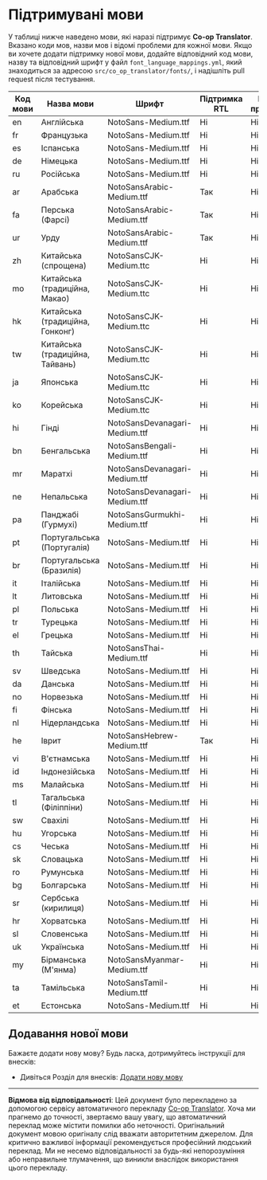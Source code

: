 <!--
CO_OP_TRANSLATOR_METADATA:
{
  "original_hash": "badae5ee6451cc1a6e367cfe5ba92efa",
  "translation_date": "2025-10-15T04:16:48+00:00",
  "source_file": "getting_started/supported-languages.md",
  "language_code": "uk"
}
-->
# Підтримувані мови

У таблиці нижче наведено мови, які наразі підтримує **Co-op Translator**. Вказано коди мов, назви мов і відомі проблеми для кожної мови. Якщо ви хочете додати підтримку нової мови, додайте відповідний код мови, назву та відповідний шрифт у файл `font_language_mappings.yml`, який знаходиться за адресою `src/co_op_translator/fonts/`, і надішліть pull request після тестування.

| Код мови      | Назва мови                  | Шрифт                              | Підтримка RTL | Відомі проблеми |
|---------------|-----------------------------|-------------------------------------|---------------|-----------------|
| en            | Англійська                  | NotoSans-Medium.ttf                 | Ні            | Ні              |
| fr            | Французька                  | NotoSans-Medium.ttf                 | Ні            | Ні              |
| es            | Іспанська                   | NotoSans-Medium.ttf                 | Ні            | Ні              |
| de            | Німецька                    | NotoSans-Medium.ttf                 | Ні            | Ні              |
| ru            | Російська                   | NotoSans-Medium.ttf                 | Ні            | Ні              |
| ar            | Арабська                    | NotoSansArabic-Medium.ttf           | Так           | Ні              |
| fa            | Перська (Фарсі)             | NotoSansArabic-Medium.ttf           | Так           | Ні              |
| ur            | Урду                        | NotoSansArabic-Medium.ttf           | Так           | Ні              |
| zh            | Китайська (спрощена)        | NotoSansCJK-Medium.ttc              | Ні            | Ні              |
| mo            | Китайська (традиційна, Макао) | NotoSansCJK-Medium.ttc            | Ні            | Ні              |
| hk            | Китайська (традиційна, Гонконг) | NotoSansCJK-Medium.ttc           | Ні            | Ні              |
| tw            | Китайська (традиційна, Тайвань) | NotoSansCJK-Medium.ttc           | Ні            | Ні              |
| ja            | Японська                    | NotoSansCJK-Medium.ttc              | Ні            | Ні              |
| ko            | Корейська                   | NotoSansCJK-Medium.ttc              | Ні            | Ні              |
| hi            | Гінді                       | NotoSansDevanagari-Medium.ttf       | Ні            | Ні              |
| bn            | Бенгальська                 | NotoSansBengali-Medium.ttf          | Ні            | Ні              |
| mr            | Маратхі                     | NotoSansDevanagari-Medium.ttf       | Ні            | Ні              |
| ne            | Непальська                  | NotoSansDevanagari-Medium.ttf       | Ні            | Ні              |
| pa            | Панджабі (Гурмухі)          | NotoSansGurmukhi-Medium.ttf         | Ні            | Ні              |
| pt            | Португальська (Португалія)  | NotoSans-Medium.ttf                 | Ні            | Ні              |
| br            | Португальська (Бразилія)    | NotoSans-Medium.ttf                 | Ні            | Ні              |
| it            | Італійська                  | NotoSans-Medium.ttf                 | Ні            | Ні              |
| lt            | Литовська                   | NotoSans-Medium.ttf                 | Ні            | Ні              |
| pl            | Польська                    | NotoSans-Medium.ttf                 | Ні            | Ні              |
| tr            | Турецька                    | NotoSans-Medium.ttf                 | Ні            | Ні              |
| el            | Грецька                     | NotoSans-Medium.ttf                 | Ні            | Ні              |
| th            | Тайська                     | NotoSansThai-Medium.ttf             | Ні            | Ні              |
| sv            | Шведська                    | NotoSans-Medium.ttf                 | Ні            | Ні              |
| da            | Данська                     | NotoSans-Medium.ttf                 | Ні            | Ні              |
| no            | Норвезька                   | NotoSans-Medium.ttf                 | Ні            | Ні              |
| fi            | Фінська                     | NotoSans-Medium.ttf                 | Ні            | Ні              |
| nl            | Нідерландська               | NotoSans-Medium.ttf                 | Ні            | Ні              |
| he            | Іврит                       | NotoSansHebrew-Medium.ttf           | Так           | Ні              |
| vi            | В'єтнамська                 | NotoSans-Medium.ttf                 | Ні            | Ні              |
| id            | Індонезійська               | NotoSans-Medium.ttf                 | Ні            | Ні              |
| ms            | Малайська                   | NotoSans-Medium.ttf                 | Ні            | Ні              |
| tl            | Тагальська (Філіппіни)      | NotoSans-Medium.ttf                 | Ні            | Ні              |
| sw            | Свахілі                     | NotoSans-Medium.ttf                 | Ні            | Ні              |
| hu            | Угорська                    | NotoSans-Medium.ttf                 | Ні            | Ні              |
| cs            | Чеська                      | NotoSans-Medium.ttf                 | Ні            | Ні              |
| sk            | Словацька                   | NotoSans-Medium.ttf                 | Ні            | Ні              |
| ro            | Румунська                   | NotoSans-Medium.ttf                 | Ні            | Ні              |
| bg            | Болгарська                  | NotoSans-Medium.ttf                 | Ні            | Ні              |
| sr            | Сербська (кирилиця)         | NotoSans-Medium.ttf                 | Ні            | Ні              |
| hr            | Хорватська                  | NotoSans-Medium.ttf                 | Ні            | Ні              |
| sl            | Словенська                  | NotoSans-Medium.ttf                 | Ні            | Ні              |
| uk            | Українська                  | NotoSans-Medium.ttf                 | Ні            | Ні              |
| my            | Бірманська (М'янма)         | NotoSansMyanmar-Medium.ttf          | Ні            | Ні              |
| ta            | Тамільська                  | NotoSansTamil-Medium.ttf            | Ні            | Ні              |
| et            | Естонська                   | NotoSans-Medium.ttf                 | Ні            | Ні              |

## Додавання нової мови

Бажаєте додати нову мову? Будь ласка, дотримуйтесь інструкції для внесків:

- Дивіться Розділ для внесків: [Додати нову мову](../CONTRIBUTING.md#contribute-a-new-language)

---

**Відмова від відповідальності**:
Цей документ було перекладено за допомогою сервісу автоматичного перекладу [Co-op Translator](https://github.com/Azure/co-op-translator). Хоча ми прагнемо до точності, звертаємо вашу увагу, що автоматичний переклад може містити помилки або неточності. Оригінальний документ мовою оригіналу слід вважати авторитетним джерелом. Для критично важливої інформації рекомендується професійний людський переклад. Ми не несемо відповідальності за будь-які непорозуміння або неправильне тлумачення, що виникли внаслідок використання цього перекладу.
